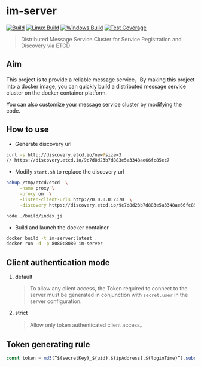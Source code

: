 im-server
==========================
[![Build][travis-image]][travis-url]
[![Linux Build][travis-linux-image]][travis-linux-url]
[![Windows Build][travis-windows-image]][travis-windows-url]
[![Test Coverage][coveralls-image]][coveralls-url]

> Distributed Message Service Cluster for Service Registration and Discovery via ETCD

## Aim

This project is to provide a reliable message service，By making this project into a docker image, you can quickly build a distributed message service cluster on the docker container platform.

You can also customize your message service cluster by modifying the code.

## How to use

 * Generate discovery url

```bash
curl -s http://discovery.etcd.io/new?size=3
// https://discovery.etcd.io/9c7d8d23b7d883e5a3348ae66fc85ec7
```

 * Modify `start.sh` to replace the discovery url

``` bash
nohup /tmp/etcd/etcd  \
     -name proxy \
     -proxy on  \
     -listen-client-urls http://0.0.0.0:2370  \
     -discovery https://discovery.etcd.io/9c7d8d23b7d883e5a3348ae66fc85ec7 >> /tmp/etcd/output.log 2>&1 & echo $! > run.pid

node ./build/index.js
```

 * Build and launch the docker container

``` bash
docker build -t im-server:latest .
docker run -d -p 8080:8080 im-server
```

## Client authentication mode
1. default

   > To allow any client access, the Token required to connect to the server must be generated in conjunction with `secret.user` in the server configuration.

2. strict

   > Allow only token authenticated client access。

## Token generating rule

``` typescript
const token = md5(“${secretKey}_${uid},${ipAddress},${loginTime}”).substr(0, 8)
```

[travis-image]: https://travis-ci.org/stultuss/node-ws-server.svg?branch=master
[travis-url]: https://travis-ci.org/stultuss/node-ws-server
[travis-linux-image]: https://img.shields.io/travis/stultuss/node-ws-server/master.svg?label=linux
[travis-linux-url]: https://travis-ci.org/stultuss/node-ws-server
[travis-windows-image]: https://img.shields.io/travis/stultuss/node-ws-server/master.svg?label=windows
[travis-windows-url]: https://travis-ci.org/stultuss/node-ws-server
[coveralls-image]: https://img.shields.io/coveralls/stultuss/node-ws-server/master.svg
[coveralls-url]: https://coveralls.io/r/stultuss/node-ws-server?branch=master
